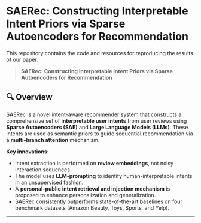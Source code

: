 # SAERec: Constructing Interpretable Intent Priors via Sparse Autoencoders for Recommendation

This repository contains the code and resources for reproducing the results of our paper:

> **SAERec: Constructing Interpretable Intent Priors via Sparse Autoencoders for Recommendation**   

## 🔍 Overview

SAERec is a novel intent-aware recommender system that constructs a comprehensive set of **interpretable user intents** from user reviews using **Sparse Autoencoders (SAE)** and **Large Language Models (LLMs)**. These intents are used as semantic priors to guide sequential recommendation via a **multi-branch attention** mechanism.

**Key innovations:**
- Intent extraction is performed on **review embeddings**, not noisy interaction sequences.
- The model uses **LLM-prompting** to identify human-interpretable intents in an unsupervised fashion.
- A **personal-public intent retrieval and injection mechanism** is proposed to enhance personalization and generalization.
- SAERec consistently outperforms state-of-the-art baselines on four benchmark datasets (Amazon Beauty, Toys, Sports, and Yelp).

---
